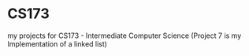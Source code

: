 # CS173
my projects for CS173 - Intermediate Computer Science (Project 7 is my Implementation of a linked list)


